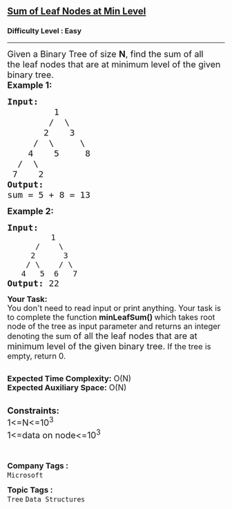 <h2><a href="https://www.geeksforgeeks.org/problems/sum-of-leaf-nodes-at-min-level/1?page=7&category=Tree&sortBy=submissions">Sum of Leaf Nodes at Min Level</a></h2><h3>Difficulty Level : Easy</h3><hr><div class="problems_problem_content__Xm_eO"><p><span style="font-size:20px">Given a Binary Tree of size&nbsp;<strong>N</strong>, find&nbsp;the sum of all the&nbsp;leaf nodes that are at minimum level of the given binary tree.<br>
<strong>Example 1:</strong></span></p>

<pre><span style="font-size:20px"><strong>Input:</strong> 
         1
        /  \
       2    3
     /  \     \
    4    5     8 
  /  \ 
 7    2      
<strong>Output:</strong>
sum = 5 + 8 = 13</span></pre>

<p><strong><span style="font-size:20px">Example 2:</span></strong></p>

<pre><strong><span style="font-size:20px">Input: </span></strong>
            <span style="font-size:18px">1
&nbsp;     /    \
&nbsp;    2      3
&nbsp;   / \    / \
&nbsp;  4   5  6   7</span>
<strong><span style="font-size:20px">Output: </span></strong><span style="font-size:20px">22</span></pre>

<p><span style="font-size:18px"><strong>Your Task:</strong><br>
You don't need to read input or print anything. Your task is to complete the function <strong>minLeafSum()&nbsp;</strong>which takes root node of the tree as input parameter and returns an integer denoting the sum </span><span style="font-size:20px">of all the&nbsp;leaf nodes that are at minimum level of the given binary tree.</span><span style="font-size:18px"> If the tree is empty, return 0.&nbsp;</span><br>
&nbsp;</p>

<p><span style="font-size:18px"><strong>Expected Time Complexity:</strong>&nbsp;O(N)<br>
<strong>Expected Auxiliary Space:</strong>&nbsp;O(N)</span></p>

<p><br>
<span style="font-size:20px"><strong>Constraints:</strong><br>
1&lt;=N&lt;=10<sup>3</sup><br>
1&lt;=data on node&lt;=10<sup>3</sup></span><br>
<br>
&nbsp;</p>
</div><p><span style=font-size:18px><strong>Company Tags : </strong><br><code>Microsoft</code>&nbsp;<br><p><span style=font-size:18px><strong>Topic Tags : </strong><br><code>Tree</code>&nbsp;<code>Data Structures</code>&nbsp;
